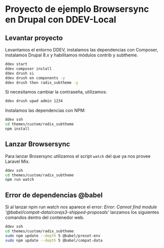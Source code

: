 # Proyecto de ejemplo Browsersync en Drupal con DDEV-Local

## Levantar proyecto

Levantamos el entorno DDEV, instalamos las dependencias con Composer, instalamos Drupal 8.x y habilitamos módulos contrib y subtheme.
```sh
ddev start
ddev composer install
ddev drush si
ddev drush en components -y
ddev drush then radix_subtheme -y
```
Si necesitamos cambiar la contraseña, utilizamos:
```sh
ddev drush upwd admin 1234
```
Instalamos las dependencias con NPM:
```sh
ddev ssh
cd themes/custom/radix_subtheme
npm install
```
## Lanzar Browsersync
Para lanzar Brosersync utilizamos el script `watch` del que ya nos provee Laravel Mix.
```sh
ddev ssh
cd themes/custom/radix_subtheme
npm run watch
```

## Error de dependencias @babel

Si al lanzar npm run watch nos aparece el error: *Error: Cannot find module '@babel/compat-data/corejs3-shipped-proposals'* lanzamos los siguientes comandos dentro del contenedor web.
```sh
ddev ssh
cd themes/custom/radix_subtheme
sudo npm update --depth 5 @babel/preset-env
sudo npm update --depth 5 @babel/compat-data
```

